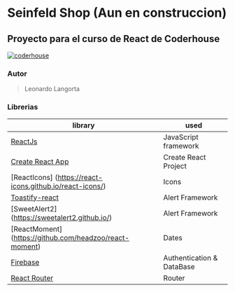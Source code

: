 # Seinfeld Shop   (Aun en construccion)

## Proyecto para el curso de React de Coderhouse

[![coderhouse](https://emprelatam.com/wp-content/uploads/2019/10/logos-coderhouse-01.png)](https://www.coderhouse.com/)

### Autor
>Leonardo Langorta


### Librerias
| library                                                          | used                      |
| ---------------------------------------------------------------- | ------------------------- |
| [ReactJs](https://es.reactjs.org/)                               | JavaScript framework      |
| [Create React App](https://github.com/facebook/create-react-app) | Create React Project      |
| [ReactIcons] (https://react-icons.github.io/react-icons/)        | Icons                     |
| [Toastify-react](https://fkhadra.github.io/react-toastify/)      | Alert Framework           |
| [SweetAlert2] (https://sweetalert2.github.io/)                   | Alert Framework           |
| [ReactMoment] (https://github.com/headzoo/react-moment)          | Dates                     |
| [Firebase](https://firebase.google.com/?hl=es)                   | Authentication & DataBase |
| [React Router](https://reactrouter.com/)                         | Router                    |

